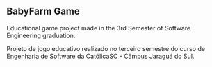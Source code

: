 ## BabyFarm Game

Educational game project made in the 3rd Semester of Software Engineering graduation.

Projeto de jogo educativo realizado no terceiro semestre do curso de Engenharia de Software da CatólicaSC - Câmpus Jaraguá do Sul.
